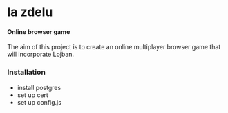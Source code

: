 la zdelu
=======

#### Online browser game ####

The aim of this project is to create an online multiplayer browser game that will incorporate Lojban.

### Installation ###

  * install postgres
  * set up cert
  * set up config.js
